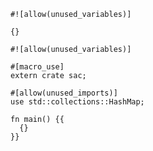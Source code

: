 ```rust,skt-example-empty
#![allow(unused_variables)]

{}
```


```rust,skt-example
#![allow(unused_variables)]

#[macro_use]
extern crate sac;

#[allow(unused_imports)]
use std::collections::HashMap;

fn main() {{
  {}
}}
```
